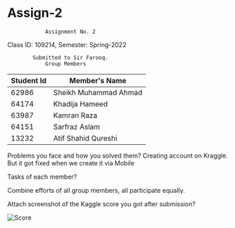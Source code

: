 # Assign-2
                Assignment No. 2 
              
Class ID: 109214,           Semester: Spring-2022

            Submitted to Sir Farooq.
                Group Members
  |  Student Id   |     Member's Name      |
  | ------------- | ---------------------- |
  |     62986     |  Sheikh Muhammad Ahmad |
  |     64174     |  Khadija Hameed        |
  |     63987     |  Kamran Raza           |
  |     64151     |  Sarfraz Aslam         |
  |     13232     |  Atif Shahid Qureshi   |
  
Problems you face and how you solved them?
Creating account on Kraggle. But it got fixed when we create it via Mobile


Tasks of each member?

Combine efforts of all group members, all participate equally.

Attach screenshot of the Kaggle score you got after submission?

![Score](https://user-images.githubusercontent.com/58458615/167254422-3564d2c7-8782-4513-8663-5c38f1d0fbef.PNG)
